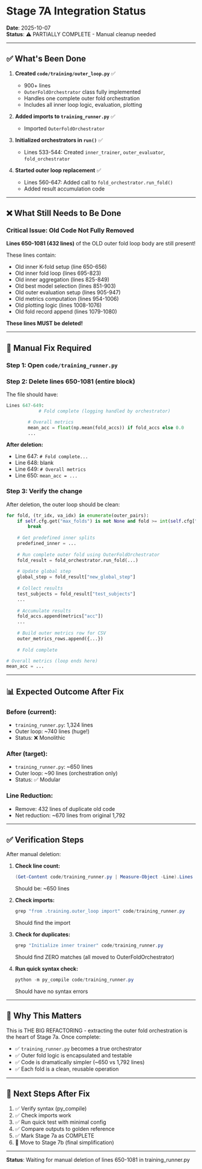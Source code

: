 # Stage 7A Integration Status

**Date**: 2025-10-07  
**Status**: ⚠️ PARTIALLY COMPLETE - Manual cleanup needed

---

## ✅ What's Been Done

1. **Created `code/training/outer_loop.py`** ✅
   - 900+ lines
   - `OuterFoldOrchestrator` class fully implemented
   - Handles one complete outer fold orchestration
   - Includes all inner loop logic, evaluation, plotting

2. **Added imports to `training_runner.py`** ✅
   - Imported `OuterFoldOrchestrator`

3. **Initialized orchestrators in `run()`** ✅
   - Lines 533-544: Created `inner_trainer`, `outer_evaluator`, `fold_orchestrator`

4. **Started outer loop replacement** ✅
   - Lines 560-647: Added call to `fold_orchestrator.run_fold()`
   - Added result accumulation code

---

## ❌ What Still Needs to Be Done

### **Critical Issue: Old Code Not Fully Removed**

**Lines 650-1081 (432 lines)** of the OLD outer fold loop body are still present!

These lines contain:
- Old inner K-fold setup (line 650-656)
- Old inner fold loop (lines 695-823)
- Old inner aggregation (lines 825-849)
- Old best model selection (lines 851-903)
- Old outer evaluation setup (lines 905-947)
- Old metrics computation (lines 954-1006)
- Old plotting logic (lines 1008-1076)
- Old fold record append (lines 1079-1080)

**These lines MUST be deleted!**

---

## 🔧 Manual Fix Required

### Step 1: Open `code/training_runner.py`

### Step 2: Delete lines 650-1081 (entire block)

The file should have:
```python
Lines 647-649:
            # Fold complete (logging handled by orchestrator)

        # Overall metrics
        mean_acc = float(np.mean(fold_accs)) if fold_accs else 0.0
        ...
```

**After deletion:**
- Line 647: `# Fold complete...`
- Line 648: blank
- Line 649: `# Overall metrics`
- Line 650: `mean_acc = ...`

### Step 3: Verify the change

After deletion, the outer loop should be clean:
```python
for fold, (tr_idx, va_idx) in enumerate(outer_pairs):
    if self.cfg.get("max_folds") is not None and fold >= int(self.cfg["max_folds"]):
        break
    
    # Get predefined inner splits
    predefined_inner = ...
    
    # Run complete outer fold using OuterFoldOrchestrator
    fold_result = fold_orchestrator.run_fold(...)
    
    # Update global step
    global_step = fold_result["new_global_step"]
    
    # Collect results
    test_subjects = fold_result["test_subjects"]
    ...
    
    # Accumulate results
    fold_accs.append(metrics["acc"])
    ...
    
    # Build outer metrics row for CSV
    outer_metrics_rows.append({...})
    
    # Fold complete

# Overall metrics (loop ends here)
mean_acc = ...
```

---

## 📊 Expected Outcome After Fix

### Before (current):
- `training_runner.py`: 1,324 lines
- Outer loop: ~740 lines (huge!)
- Status: ❌ Monolithic

### After (target):
- `training_runner.py`: ~650 lines
- Outer loop: ~90 lines (orchestration only)
- Status: ✅ Modular

### Line Reduction:
- Remove: 432 lines of duplicate old code
- Net reduction: ~670 lines from original 1,792

---

## ✅ Verification Steps

After manual deletion:

1. **Check line count:**
   ```powershell
   (Get-Content code/training_runner.py | Measure-Object -Line).Lines
   ```
   Should be: ~650 lines

2. **Check imports:**
   ```powershell
   grep "from .training.outer_loop import" code/training_runner.py
   ```
   Should find the import

3. **Check for duplicates:**
   ```powershell
   grep "Initialize inner trainer" code/training_runner.py
   ```
   Should find ZERO matches (all moved to OuterFoldOrchestrator)

4. **Run quick syntax check:**
   ```powershell
   python -m py_compile code/training_runner.py
   ```
   Should have no syntax errors

---

## 🎯 Why This Matters

This is THE BIG REFACTORING - extracting the outer fold orchestration is the heart of Stage 7a. Once complete:

- ✅ `training_runner.py` becomes a true orchestrator
- ✅ Outer fold logic is encapsulated and testable
- ✅ Code is dramatically simpler (~650 vs 1,792 lines)
- ✅ Each fold is a clean, reusable operation

---

## 📝 Next Steps After Fix

1. ✅ Verify syntax (py_compile)
2. ✅ Check imports work
3. ✅ Run quick test with minimal config
4. ✅ Compare outputs to golden reference
5. ✅ Mark Stage 7a as COMPLETE
6. 🚀 Move to Stage 7b (final simplification)

---

**Status**: Waiting for manual deletion of lines 650-1081 in training_runner.py

